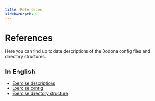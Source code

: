 ```yaml
---
title: References
sidebarDepth: 0
---
```

# References

Here you can find up to date descriptions of the Dodona config files and directory structures.

## In English

* [Exercise descriptions](exercise-description)
* [Exercise config](exercise-config)
* [Exercise directory structure](exercise-directory-structure)
